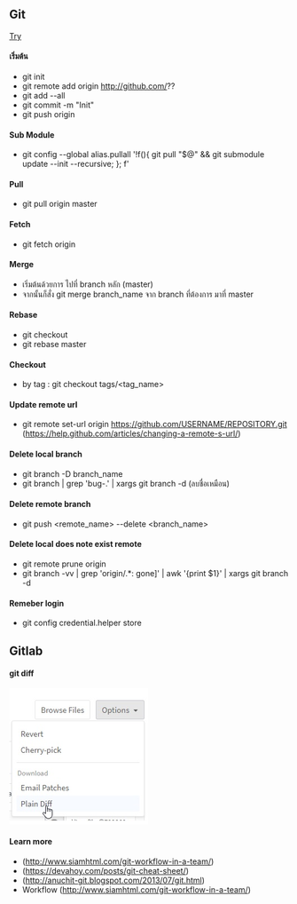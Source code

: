## Git
[Try](https://try.github.io/)

#### เริ่มต้น
- git init
- git remote add origin http://github.com/??
- git add --all
- git commit -m "Init"
- git push origin

#### Sub Module
- git config --global alias.pullall '!f(){ git pull "$@" && git submodule update --init --recursive; }; f'

#### Pull
- git pull origin master

#### Fetch
- git fetch origin

#### Merge
- เริ่มต้นด้วยการ ไปที่ branch หลัก (master)
- จากนั้นก็สั่ง git merge branch_name จาก branch ที่ต้องการ มาที่ master

#### Rebase
- git checkout <branch>
- git rebase master

#### Checkout
- by tag : git checkout tags/<tag_name>

#### Update remote url
- git remote set-url origin https://github.com/USERNAME/REPOSITORY.git (https://help.github.com/articles/changing-a-remote-s-url/)

#### Delete local branch
- git branch -D branch_name
- git branch | grep 'bug-\.' | xargs git branch -d (ลบชื่อเหมือน)

#### Delete remote branch
- git push <remote_name> --delete <branch_name>

#### Delete local does note exist remote
- git remote prune origin  
- git branch -vv | grep 'origin/.*: gone]' | awk '{print $1}' | xargs git branch -d  

#### Remeber login
- git config credential.helper store

## Gitlab
#### git diff
![diff](/files/gitlabdiff.jpg "gitlab diff")

#### Learn more
- (http://www.siamhtml.com/git-workflow-in-a-team/)
- (https://devahoy.com/posts/git-cheat-sheet/)
- (http://anuchit-git.blogspot.com/2013/07/git.html)
- Workflow (http://www.siamhtml.com/git-workflow-in-a-team/)

